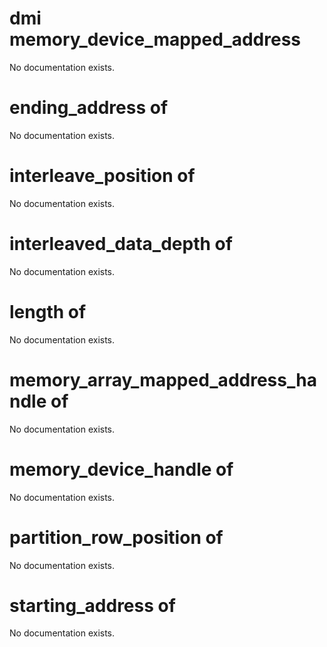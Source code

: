 # dmi memory_device_mapped_address

No documentation exists.

# ending_address of <dmi memory_device_mapped_address>

No documentation exists.

# interleave_position of <dmi memory_device_mapped_address>

No documentation exists.

# interleaved_data_depth of <dmi memory_device_mapped_address>

No documentation exists.

# length of <dmi memory_device_mapped_address>

No documentation exists.

# memory_array_mapped_address_handle of <dmi memory_device_mapped_address>

No documentation exists.

# memory_device_handle of <dmi memory_device_mapped_address>

No documentation exists.

# partition_row_position of <dmi memory_device_mapped_address>

No documentation exists.

# starting_address of <dmi memory_device_mapped_address>

No documentation exists.
